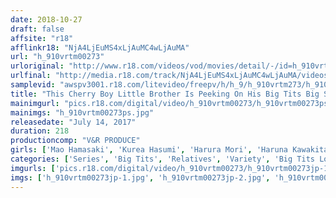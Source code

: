 ```yaml
---
date: 2018-10-27
draft: false
affsite: "r18"
afflinkr18: "NjA4LjEuMS4xLjAuMC4wLjAuMA"
url: "h_910vrtm00273"
urloriginal: "http://www.r18.com/videos/vod/movies/detail/-/id=h_910vrtm00273"
urlfinal: "http://media.r18.com/track/NjA4LjEuMS4xLjAuMC4wLjAuMA/videos/vod/movies/detail/-/id=h_910vrtm00273"
samplevid: "awspv3001.r18.com/litevideo/freepv/h/h_9/h_910vrtm273/h_910vrtm273_dmb_w.mp4"
title: "This Cherry Boy Little Brother Is Peeking On His Big Tits Big Sister Who Is Working Hard Every Night On Her Self Oil Massage Technique, And No Longer Able To Resist Her Maternal Kindness And Big Tits, Unexpectedly Begs Her For Sex! This Big Sister Is Gently Riding Him To Pop His Cherry For The First Time! Yes, She Knows It's Incest, But He's Such A Premature Ejaculator That They End Having Several Rounds Of Creampie Sex!"
mainimgurl: "pics.r18.com/digital/video/h_910vrtm00273/h_910vrtm00273ps.jpg"
mainimgs: "h_910vrtm00273ps.jpg"
releasedate: "July 14, 2017"
duration: 218
productioncomp: "V&R PRODUCE"
girls: ['Mao Hamasaki', 'Kurea Hasumi', 'Harura Mori', 'Haruna Kawakita']
categories: ['Series', 'Big Tits', 'Relatives', 'Variety', 'Big Tits Lover', 'Cherry Boy', 'Sister', 'Creampie', 'Titty Fuck', 'Hi-Def']
imgurls: ['pics.r18.com/digital/video/h_910vrtm00273/h_910vrtm00273jp-1.jpg', 'pics.r18.com/digital/video/h_910vrtm00273/h_910vrtm00273jp-2.jpg', 'pics.r18.com/digital/video/h_910vrtm00273/h_910vrtm00273jp-3.jpg', 'pics.r18.com/digital/video/h_910vrtm00273/h_910vrtm00273jp-4.jpg', 'pics.r18.com/digital/video/h_910vrtm00273/h_910vrtm00273jp-5.jpg', 'pics.r18.com/digital/video/h_910vrtm00273/h_910vrtm00273jp-6.jpg', 'pics.r18.com/digital/video/h_910vrtm00273/h_910vrtm00273jp-7.jpg', 'pics.r18.com/digital/video/h_910vrtm00273/h_910vrtm00273jp-8.jpg', 'pics.r18.com/digital/video/h_910vrtm00273/h_910vrtm00273jp-9.jpg', 'pics.r18.com/digital/video/h_910vrtm00273/h_910vrtm00273jp-10.jpg', 'pics.r18.com/digital/video/h_910vrtm00273/h_910vrtm00273jp-11.jpg', 'pics.r18.com/digital/video/h_910vrtm00273/h_910vrtm00273jp-12.jpg', 'pics.r18.com/digital/video/h_910vrtm00273/h_910vrtm00273jp-13.jpg', 'pics.r18.com/digital/video/h_910vrtm00273/h_910vrtm00273jp-14.jpg', 'pics.r18.com/digital/video/h_910vrtm00273/h_910vrtm00273jp-15.jpg', 'pics.r18.com/digital/video/h_910vrtm00273/h_910vrtm00273jp-16.jpg', 'pics.r18.com/digital/video/h_910vrtm00273/h_910vrtm00273jp-17.jpg', 'pics.r18.com/digital/video/h_910vrtm00273/h_910vrtm00273jp-18.jpg', 'pics.r18.com/digital/video/h_910vrtm00273/h_910vrtm00273jp-19.jpg', 'pics.r18.com/digital/video/h_910vrtm00273/h_910vrtm00273jp-20.jpg']
imgs: ['h_910vrtm00273jp-1.jpg', 'h_910vrtm00273jp-2.jpg', 'h_910vrtm00273jp-3.jpg', 'h_910vrtm00273jp-4.jpg', 'h_910vrtm00273jp-5.jpg', 'h_910vrtm00273jp-6.jpg', 'h_910vrtm00273jp-7.jpg', 'h_910vrtm00273jp-8.jpg', 'h_910vrtm00273jp-9.jpg', 'h_910vrtm00273jp-10.jpg', 'h_910vrtm00273jp-11.jpg', 'h_910vrtm00273jp-12.jpg', 'h_910vrtm00273jp-13.jpg', 'h_910vrtm00273jp-14.jpg', 'h_910vrtm00273jp-15.jpg', 'h_910vrtm00273jp-16.jpg', 'h_910vrtm00273jp-17.jpg', 'h_910vrtm00273jp-18.jpg', 'h_910vrtm00273jp-19.jpg', 'h_910vrtm00273jp-20.jpg']
---
```

